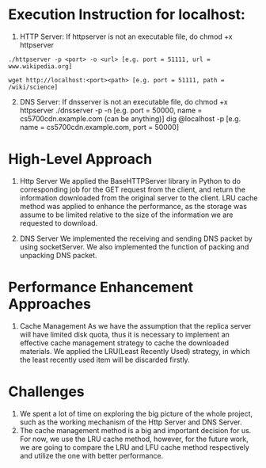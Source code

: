 # Execution Instruction for localhost:
1. HTTP Server:
If httpserver is not an executable file, do chmod +x httpserver

```
./httpserver -p <port> -o <url> [e.g. port = 51111, url = www.wikipedia.org]
```
```
wget http://localhost:<port><path> [e.g. port = 51111, path = /wiki/science]
```

2. DNS Server:
If dnsserver is not an executable file, do chmod +x httpserver
./dnsserver -p <port> -n <name> [e.g. port = 50000, name = cs5700cdn.example.com (can be anything)]
dig @localhost <name> -p <port> [e.g. name = cs5700cdn.example.com, port = 50000]


# High-Level Approach
1. Http Server
We applied the BaseHTTPServer library in Python to do corresponding job for the GET request from the client,
 and return the information downloaded from the original server to the client. LRU cache method was applied to enhance
 the performance, as the storage was assume to be limited relative to the size of the information we are requested to
 download.

2. DNS Server
We implemented the receiving and sending DNS packet by using socketServer. We also implemented the function of packing
 and unpacking DNS packet.

# Performance Enhancement Approaches
1. Cache Management
As we have the assumption that the replica server will have limited disk quota, thus it is necessary to implement an
 effective cache management strategy to cache the downloaded materials. We applied the LRU(Least Recently Used)
 strategy, in which the least recently used item will be discarded firstly.

# Challenges
1. We spent a lot of time on exploring the big picture of the whole project, such as the working mechanism of the Http
 Server and DNS Server.
2. The cache management method is a big and important decision for us. For now, we use the LRU cache method, however,
 for the future work, we are going to compare the LRU and LFU cache method respectively and utilize the one with better
 performance.